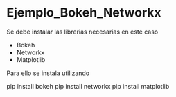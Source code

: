 # Ejemplo_Bokeh_Networkx

Se debe instalar las librerias necesarias en este caso

- Bokeh
- Networkx
- Matplotlib

Para ello se instala utilizando

pip install bokeh
pip install networkx
pip install matplotlib
